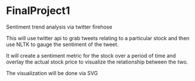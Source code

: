 FinalProject1
=============

Sentiment trend analysis via twitter firehose

This will use twitter api to grab tweets relating to a particular stock and then use NLTK to gauge the sentiment of the tweet. 

It will create a sentiment metric for the stock over a period of time and overlay the actual stock price to visualize the relationship between the two. 

The visualization will be done via SVG
